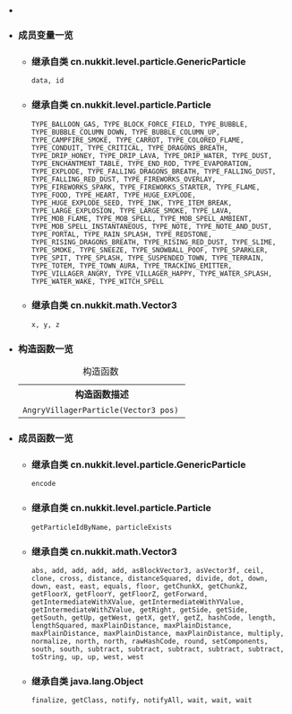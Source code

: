 <div class="summary">
<ul class="blockList">
<li class="blockList">

<li class="blockList"><a name="field.summary">
<!--   -->
</a>
<h3>成员变量一览</h3>
<ul class="blockList">
<li class="blockList"><a name="fields.inherited.from.class.cn.nukkit.level.particle.GenericParticle">
<!--   -->
</a>
<h3>继承自类 cn.nukkit.level.particle.<a  title="class in cn.nukkit.level.particle">GenericParticle</a></h3>
<code><a >data</a>, <a >id</a></code></li>
</ul>
<ul class="blockList">
<li class="blockList"><a name="fields.inherited.from.class.cn.nukkit.level.particle.Particle">
<!--   -->
</a>
<h3>继承自类 cn.nukkit.level.particle.<a  title="class in cn.nukkit.level.particle">Particle</a></h3>
<code><a >TYPE_BALLOON_GAS</a>, <a >TYPE_BLOCK_FORCE_FIELD</a>, <a >TYPE_BUBBLE</a>, <a >TYPE_BUBBLE_COLUMN_DOWN</a>, <a >TYPE_BUBBLE_COLUMN_UP</a>, <a >TYPE_CAMPFIRE_SMOKE</a>, <a >TYPE_CARROT</a>, <a >TYPE_COLORED_FLAME</a>, <a >TYPE_CONDUIT</a>, <a >TYPE_CRITICAL</a>, <a >TYPE_DRAGONS_BREATH</a>, <a >TYPE_DRIP_HONEY</a>, <a >TYPE_DRIP_LAVA</a>, <a >TYPE_DRIP_WATER</a>, <a >TYPE_DUST</a>, <a >TYPE_ENCHANTMENT_TABLE</a>, <a >TYPE_END_ROD</a>, <a >TYPE_EVAPORATION</a>, <a >TYPE_EXPLODE</a>, <a >TYPE_FALLING_DRAGONS_BREATH</a>, <a >TYPE_FALLING_DUST</a>, <a >TYPE_FALLING_RED_DUST</a>, <a >TYPE_FIREWORKS_OVERLAY</a>, <a >TYPE_FIREWORKS_SPARK</a>, <a >TYPE_FIREWORKS_STARTER</a>, <a >TYPE_FLAME</a>, <a >TYPE_FOOD</a>, <a >TYPE_HEART</a>, <a >TYPE_HUGE_EXPLODE</a>, <a >TYPE_HUGE_EXPLODE_SEED</a>, <a >TYPE_INK</a>, <a >TYPE_ITEM_BREAK</a>, <a >TYPE_LARGE_EXPLOSION</a>, <a >TYPE_LARGE_SMOKE</a>, <a >TYPE_LAVA</a>, <a >TYPE_MOB_FLAME</a>, <a >TYPE_MOB_SPELL</a>, <a >TYPE_MOB_SPELL_AMBIENT</a>, <a >TYPE_MOB_SPELL_INSTANTANEOUS</a>, <a >TYPE_NOTE</a>, <a >TYPE_NOTE_AND_DUST</a>, <a >TYPE_PORTAL</a>, <a >TYPE_RAIN_SPLASH</a>, <a >TYPE_REDSTONE</a>, <a >TYPE_RISING_DRAGONS_BREATH</a>, <a >TYPE_RISING_RED_DUST</a>, <a >TYPE_SLIME</a>, <a >TYPE_SMOKE</a>, <a >TYPE_SNEEZE</a>, <a >TYPE_SNOWBALL_POOF</a>, <a >TYPE_SPARKLER</a>, <a >TYPE_SPIT</a>, <a >TYPE_SPLASH</a>, <a >TYPE_SUSPENDED_TOWN</a>, <a >TYPE_TERRAIN</a>, <a >TYPE_TOTEM</a>, <a >TYPE_TOWN_AURA</a>, <a >TYPE_TRACKING_EMITTER</a>, <a >TYPE_VILLAGER_ANGRY</a>, <a >TYPE_VILLAGER_HAPPY</a>, <a >TYPE_WATER_SPLASH</a>, <a >TYPE_WATER_WAKE</a>, <a >TYPE_WITCH_SPELL</a></code></li>
</ul>
<ul class="blockList">
<li class="blockList"><a name="fields.inherited.from.class.cn.nukkit.math.Vector3">
<!--   -->
</a>
<h3>继承自类 cn.nukkit.math.<a  title="class in cn.nukkit.math">Vector3</a></h3>
<code><a >x</a>, <a >y</a>, <a >z</a></code></li>
</ul>
</li>
</ul>
<!-- ======== CONSTRUCTOR SUMMARY ======== -->
<ul class="blockList">
<li class="blockList"><a name="constructor.summary">
<!--   -->
</a>
<h3>构造函数一览</h3>
<table class="memberSummary" border="0" cellpadding="3" cellspacing="0" summary="Constructor Summary table, listing constructors, and an explanation">
<caption><span>构造函数</span><span class="tabEnd"> </span></caption>
<tr>
<th>构造函数描述</th>
</tr>
<tr class="altColor">
<td class="colOne"><code><span class="memberNameLink"><a >AngryVillagerParticle</a></span>(<a  title="class in cn.nukkit.math">Vector3</a> pos)</code> </td>
</tr>
</table>
</li>
</ul>
<!-- ========== METHOD SUMMARY =========== -->
<ul class="blockList">
<li class="blockList"><a name="method.summary">
<!--   -->
</a>
<h3>成员函数一览</h3>
<ul class="blockList">
<li class="blockList"><a name="methods.inherited.from.class.cn.nukkit.level.particle.GenericParticle">
<!--   -->
</a>
<h3>继承自类 cn.nukkit.level.particle.<a  title="class in cn.nukkit.level.particle">GenericParticle</a></h3>
<code><a >encode</a></code></li>
</ul>
<ul class="blockList">
<li class="blockList"><a name="methods.inherited.from.class.cn.nukkit.level.particle.Particle">
<!--   -->
</a>
<h3>继承自类 cn.nukkit.level.particle.<a  title="class in cn.nukkit.level.particle">Particle</a></h3>
<code><a >getParticleIdByName</a>, <a >particleExists</a></code></li>
</ul>
<ul class="blockList">
<li class="blockList"><a name="methods.inherited.from.class.cn.nukkit.math.Vector3">
<!--   -->
</a>
<h3>继承自类 cn.nukkit.math.<a  title="class in cn.nukkit.math">Vector3</a></h3>
<code><a >abs</a>, <a >add</a>, <a >add</a>, <a >add</a>, <a >add</a>, <a >asBlockVector3</a>, <a >asVector3f</a>, <a >ceil</a>, <a >clone</a>, <a >cross</a>, <a >distance</a>, <a >distanceSquared</a>, <a >divide</a>, <a >dot</a>, <a >down</a>, <a >down</a>, <a >east</a>, <a >east</a>, <a >equals</a>, <a >floor</a>, <a >getChunkX</a>, <a >getChunkZ</a>, <a >getFloorX</a>, <a >getFloorY</a>, <a >getFloorZ</a>, <a >getForward</a>, <a >getIntermediateWithXValue</a>, <a >getIntermediateWithYValue</a>, <a >getIntermediateWithZValue</a>, <a >getRight</a>, <a >getSide</a>, <a >getSide</a>, <a >getSouth</a>, <a >getUp</a>, <a >getWest</a>, <a >getX</a>, <a >getY</a>, <a >getZ</a>, <a >hashCode</a>, <a >length</a>, <a >lengthSquared</a>, <a >maxPlainDistance</a>, <a >maxPlainDistance</a>, <a >maxPlainDistance</a>, <a >maxPlainDistance</a>, <a >maxPlainDistance</a>, <a >multiply</a>, <a >normalize</a>, <a >north</a>, <a >north</a>, <a >rawHashCode</a>, <a >round</a>, <a >setComponents</a>, <a >south</a>, <a >south</a>, <a >subtract</a>, <a >subtract</a>, <a >subtract</a>, <a >subtract</a>, <a >subtract</a>, <a >toString</a>, <a >up</a>, <a >up</a>, <a >west</a>, <a >west</a></code></li>
</ul>
<ul class="blockList">
<li class="blockList"><a name="methods.inherited.from.class.java.lang.Object">
<!--   -->
</a>
<h3>继承自类 java.lang.<a  title="class or interface in java.lang">Object</a></h3>
<code><a  title="class or interface in java.lang">finalize</a>, <a  title="class or interface in java.lang">getClass</a>, <a  title="class or interface in java.lang">notify</a>, <a  title="class or interface in java.lang">notifyAll</a>, <a  title="class or interface in java.lang">wait</a>, <a  title="class or interface in java.lang">wait</a>, <a  title="class or interface in java.lang">wait</a></code></li>
</ul>
</li>
</ul>
</li>
</ul>
</div>
